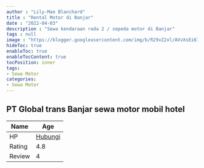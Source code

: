 ```yaml
---
author : "Lily-Mae Blanchard"
title : "Rental Motor di Banjar"
date : "2022-04-03"
description : "Sewa kendaraan roda 2 / sepeda motor di Banjar"
tags : null
image : "https://blogger.googleusercontent.com/img/b/R29vZ2xl/AVvXsEi679rJSFVue4HEyrqtwRcJdevARWYI8OWMG156RiVDMKf4_zHKR7iiEOriXKHmSSee2rZnxAOKJ25refZtxDT7voazieZgO1_-_8KKssawO1_Opu6rycW8gFWHUQwMXXa3PEiCBBOv5DulI93sY77PXfw_I583Vb5PNVxdUR2jWWyUNQT_bi-M1gV2lQ/w300-h200/rental-motor-di-banjar.png"
hideToc: true
enableToc: true
enableTocContent: true
tocPosition: inner
tags:
- Sewa Motor
categories:
- Sewa Motor
---
```



## PT Global trans Banjar sewa motor mobil hotel

Name | Age
--------|------
HP | [Hubungi](https://pcandroidplayer.blogspot.com/?clayads=https://getnumber.ndower.dev?phone=MDgxODQyNTcwMg==)
Rating | 4.8
Review | 4


